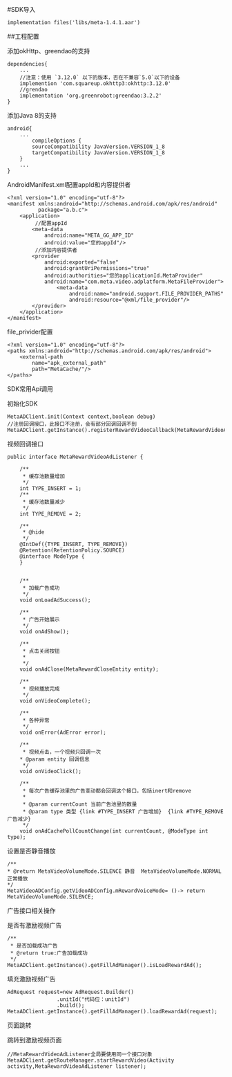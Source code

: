 #SDK导入

    implementation files('libs/meta-1.4.1.aar')

##工程配置

添加okHttp、greendao的支持

    dependencies{
        ...
        //注意：使用 `3.12.0` 以下的版本，否在不兼容`5.0`以下的设备
        implemention 'com.squareup.okhttp3:okhttp:3.12.0'
        //grendao
        implementation 'org.greenrobot:greendao:3.2.2'
    }
    

添加Java 8的支持

    android{
        ...
            compileOptions {
            sourceCompatibility JavaVersion.VERSION_1_8
            targetCompatibility JavaVersion.VERSION_1_8
        }
        ...
    }

AndroidManifest.xml配置appId和内容提供者

    <?xml version="1.0" encoding="utf-8"?>
    <manifest xmlns:android="http://schemas.android.com/apk/res/android"
              package="a.b.c">
        <application>
             //配置appId
            <meta-data
                android:name="META_GG_APP_ID"
                android:value="您的appId"/>
             //添加内容提供者
            <provider
        		android:exported="false"
        		android:grantUriPermissions="true"
        		android:authorities="您的applicationId.MetaProvider"
        		android:name="com.meta.video.adplatform.MetaFileProvider">
        			<meta-data
            			android:name="android.support.FILE_PROVIDER_PATHS"
            			android:resource="@xml/file_provider"/>
    		</provider>
        </application>
    </manifest>

file_privider配置

    <?xml version="1.0" encoding="utf-8"?>
    <paths xmlns:android="http://schemas.android.com/apk/res/android">
        <external-path
            name="apk_external_path"
            path="MetaCache/"/>
    </paths>

SDK常用Api调用

初始化SDK

    MetaADClient.init(Context context,boolean debug)
    //注册回调接口，此接口不注册，会有部分回调回调不到
    MetaADClient.getInstance().registerRewardVideoCallback(MetaRewardVideoAdListener);

视频回调接口

    public interface MetaRewardVideoAdListener {
     
        /**
         * 缓存池数量增加
         */
        int TYPE_INSERT = 1;
        /**
         * 缓存池数量减少
         */
        int TYPE_REMOVE = 2;
     
        /**
         * @hide
         */
        @IntDef({TYPE_INSERT, TYPE_REMOVE})
        @Retention(RetentionPolicy.SOURCE)
        @interface ModeType {
        }
     
     
        /**
         * 加载广告成功
         */
        void onLoadAdSuccess();
     
        /**
         * 广告开始展示
         */
        void onAdShow();
     
        /**
         * 点击关闭按钮
         *
         */
        void onAdClose(MetaRewardCloseEntity entity);
     
        /**
         * 视频播放完成
         */
        void onVideoComplete();
     
        /**
         * 各种异常
         */
        void onError(AdError error);
     
        /**
         * 视频点击，一个视频只回调一次
        * @param entity 回调信息
         */
        void onVideoClick();
     
        /**
         * 每次广告缓存池里的广告变动都会回调这个接口，包括inert和remove
         *
         * @param currentCount 当前广告池里的数量
         * @param type 类型 {link #TYPE_INSERT 广告增加}  {link #TYPE_REMOVE广告减少}
         */
        void onAdCachePollCountChange(int currentCount, @ModeType int type);

设置是否静音播放

    /**
    * @return MetaVideoVolumeMode.SILENCE 静音  MetaVideoVolumeMode.NORMAL 正常播放
    */
    MetaVideoADConfig.getVideoADConfig.mRewardVoiceMode= ()-> return MetaVideoVolumeMode.SILENCE;

广告接口相关操作

是否有激励视频广告

    /**
     * 是否加载成功广告
     * @return true:广告加载成功
     */
    MetaADClient.getInstance().getFillAdManager().isLoadRewardAd();
    

填充激励视频广告

    AdRequest request=new AdRequest.Builder()
                    .unitId("代码位：unitId")
                    .build();
    MetaADClient.getInstance().getFillAdManager().loadRewardAd(request);
    

页面跳转

跳转到激励视频页面

    //MetaRewardVideoAdListener全局要使用同一个接口对象
    MetaADClient.getRouteManager.startRewardVideo(Activity activity,MetaRewardVideoAdListener listener);
    




